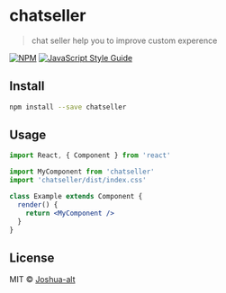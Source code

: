 # chatseller

> chat seller help you to improve custom  experence

[![NPM](https://img.shields.io/npm/v/chatseller.svg)](https://www.npmjs.com/package/chatseller) [![JavaScript Style Guide](https://img.shields.io/badge/code_style-standard-brightgreen.svg)](https://standardjs.com)

## Install

```bash
npm install --save chatseller
```

## Usage

```jsx
import React, { Component } from 'react'

import MyComponent from 'chatseller'
import 'chatseller/dist/index.css'

class Example extends Component {
  render() {
    return <MyComponent />
  }
}
```

## License

MIT © [Joshua-alt](https://github.com/Joshua-alt)
